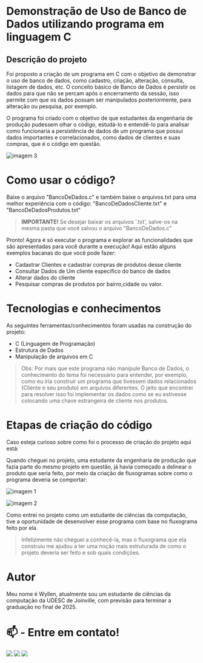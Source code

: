 # Demonstração de Uso de Banco de Dados utilizando programa em linguagem C


## Descrição do projeto
Foi proposto a criação de um programa em C com o objetivo de demonstrar o uso de banco de dados, como cadastro, criação, alteração, consulta, listagem de dados, etc. O conceito básico de Banco de Dados é persistir os dados para que não se percam após o encerramento da sessão, isso permite com que os dados possam ser manipulados posteriormente, para alteração ou pesquisa, por exemplo.

O programa foi criado com o objetivo de que estudantes da engenharia de produção pudessem olhar o código, estudá-lo e entendê-lo para analisar como funcionaria a persistência de dados de um programa que possui dados importantes e correlacionados, como dados de clientes e suas compras, que é o código em questão.

![imagem 3](https://user-images.githubusercontent.com/74624671/201502445-89928242-e0bc-431c-b1a8-cebaf1386ee1.png)
  
# Como usar o código?
   Baixe o arquivo "BancoDeDados.c" e também baixe o arquivos.txt para uma melhor experiência com o código: "BancoDeDadosCliente.txt" e "BancoDeDadosProdutos.txt"
    
 > **IMPORTANTE!** Se desejar baixar os arquivos '.txt', salve-os na mesma pasta que você salvou o arquivo "BancoDeDados.c"
 
  Pronto! Agora é só executar o programa e explorar as funcionalidades que são apresentadas para você durante a execução! Aqui estão alguns exemplos bacanas do que você pode fazer:
   - Cadastrar Clientes e cadastrar compras de produtos desse cliente
   - Consultar Dados de Um cliente específico do banco de dados
   - Alterar dados do cliente
   - Pesquisar compras de produtos por bairro,cidade ou valor.

# Tecnologias e conhecimentos
As seguintes ferramentas/conhecimentos foram usadas na construção do projeto:
- C (Linguagem de Programação) 
- Estrutura de Dados
- Manipulação de arquivos em C
> Obs: Por mais que este programa não manipule Banco de Dados, o conhecimento do tema foi necessário para entender, por exemplo, como eu iria construir um programa que tivessem dados relacionados (Cliente e seu produto) em arquivos diferentes. O jeito que encontrei para resolver isso foi implementar os dados como se eu estivesse colocando uma chave estrangeira de cliente nos produtos.
  
  
  
 # Etapas de criação do código
  Caso esteja curioso sobre como foi o processo de criação do projeto aqui está:
  
  Quando cheguei no projeto, uma estudante da engenharia de produção que fazia parte do mesmo projeto em questão, já havia começado a delinear o produto que seria feito, por meio da criação de fluxogramas sobre como o programa deveria se comportar:
  
  ![imagem 1](https://user-images.githubusercontent.com/74624671/201501748-37af4563-6c10-4758-9dc0-187c8d1251bb.jpg)
  
  ![imagem 2](https://user-images.githubusercontent.com/74624671/201501754-21d8e28e-5bde-4f7a-a43d-5c9bb8a6f6c5.jpg)
  
  
  Como entrei no projeto como um estudante de ciências da computação, tive a oportunidade de desenvolver esse programa com base no fluxograma feito por ela. 
  
  > Infelizmente não cheguei a conhecê-la, mas o fluxograma que ela construiu me ajudou a ter uma noção mais estruturada de como o projeto deveria ser feito e sob quais condições. 



  
# Autor
  Meu nome é Wyllen, atualmente sou um estudante de ciências da computação da UDESC de Joinville, com previsão para terminar a graduação no final de 2025.
  
  # 📫 - Entre em contato!
<div>
<a href="https://instagram.com/wyllen_brito/" target="_blank"><img src="https://img.shields.io/badge/-Instagram-%23E4405F?style=for-the-badge&logo=instagram&logoColor=white" target="_blank"></a>
<a href = "mailto:wyllen2015@gmail.com"><img src="https://img.shields.io/badge/Gmail-D14836?style=for-the-badge&logo=gmail&logoColor=white" target="_blank"></a>
<a href="https://www.linkedin.com/in/wyllen-brito/" target="_blank"><img src="https://img.shields.io/badge/-LinkedIn-%230077B5?style=for-the-badge&logo=linkedin&logoColor=white" target="_blank"></a>   
</div>


